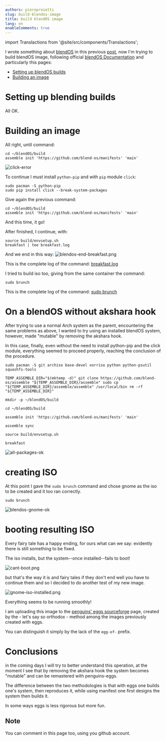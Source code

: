 ```yaml
---
authors: pieroproietti
slug: build-blendos-image
title: build blendOS image
lang: en
enableComments: true
---
```


import Translactions from '@site/src/components/Translactions';

<Translactions />

I wrote something about [blendOS](https://blendos.co/) in this previous [post](https://penguins-eggs.net/blog/blendos), now I'm trying to build blendOS image, following official [blendOS Documentation](https://docs.blendos.co/) and particularly this pages:

* [Setting up blendOS builds
](https://docs.blendos.co/docs/build-blend/build_environment)
* [Building an image](https://docs.blendos.co/docs/build-blend/building_blendos)

# Setting up blending builds

All OK.

# Building an image

All right, until command:

```
cd ~/blendOS/build
assemble init 'https://github.com/blend-os/manifests' 'main'
```

![click-error](/images/click-error.png)

To continue I must install `python-pip` and with `pip` module `click`:

```
sudo pacman -S python-pip
sudo pip install click --break-system-packages
```

Give again the previous command:

```
cd ~/blendOS/build
assemble init 'https://github.com/blend-os/manifests' 'main'
```
And this time, it go! 

After finished, I continue, with:

```
source build/envsetup.sh
breakfast | tee breakfast.log
```

And we end in this way:
![blendos-end-breakfast.png](/images/blendos-end-breakfast.png)

This is the complete log of the command: [breakfast.log](/logs/breakfast.log)

I tried to build iso too, giving from the same container the command:

```
sudo brunch
```

This is the complete log of the command: [sudo brunch](/logs/brunch.log)

# On a blendOS without akshara hook

After trying to use a normal Arch system as the parent, encountering the same problems as above, I wanted to try using an installed blendOS system, however, made "mutable" by removing the akshara hook.

In this case, finally, even without the need to install python-pip and the click module, everything seemed to proceed properly, reaching the conclusion of the procedure.

`sudo pacman -S git archiso base-devel xorriso python python-psutil squashfs-tools`
 
`
TEMP_ASSEMBLE_DIR="$(mktemp -d)"
git clone https://github.com/blend-os/assemble "${TEMP_ASSEMBLE_DIR}/assemble"
sudo cp "${TEMP_ASSEMBLE_DIR}/assemble/assemble" /usr/local/bin
rm -rf "${TEMP_ASSEMBLE_DIR}"
`

`mkdir -p ~/blendOS/build`

`cd ~/blendOS/build`

`assemble init 'https://github.com/blend-os/manifests' 'main'`

`assemble sync`

`source build/envsetup.sh`

`breakfast`


![all-packages-ok](/images/all-packages-ok.png)


# creating ISO
At this point I gave the `sudo brunch` command and chose gnome as the iso to be created and it too ran correctly.

`sudo brunch`

![blendos-gnome-ok](/images/blendos-gnome-ok.png)

# booting resulting ISO
Every fairy tale has a happy ending, for ours what can we say: evidently there is still something to be fixed. 

The iso installs, but the system--once installed--fails to boot! 

![cant-boot.png](/images/cant-boot.png)

but that's the way it is and fairy tales if they don't end well you have to continue them and so I decided to do another test of my new image.

![gnome-iso-installed.png](/images/gnome-iso-installed.png)

Everything seems to be running smoothly! 

I am uploading this image to the [penguins' eggs sourceforge](https://sourceforge.net/projects/penguins-eggs/files/ISOS/blendos/) page, created by the - let's say so orthodox - method among the images previously created with eggs. 

You can distinguish it simply by the lack of the `egg-of-` prefix.

# Conclusions

in the coming days I will try to better understand this operation, at the moment I see that by removing the akshara hook the system becomes "mutable" and can be remastered with penguins-eggs.

The difference between the two methodologies is that with eggs one builds one's system, then reproduces it, while using manifest one first designs the system then builds it.

In some ways eggs is less rigorous but more fun.

## Note
You can comment in this page too, using you github account.
